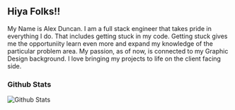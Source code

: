 <h2>Hiya Folks!!</h2>

<p>My Name is Alex Duncan. I am a full stack engineer that takes pride in everything I do.  That includes getting stuck in my code.  Getting stuck gives me the opportuniity learn even more and expand my knowledge of the particular problem area. My passion, as of now, is connected to my Graphic Design background.  I love bringing my projects to life on the client facing side. </p>

<h3>Github Stats</h3>
<p><img src="https://github-readme-stats.vercel.app/api?username=monkeymedic26" alt="Github Stats" /></p>
